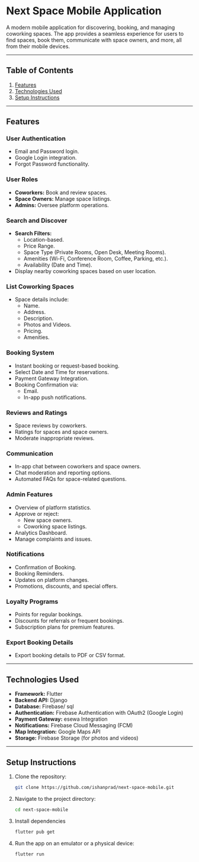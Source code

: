 # Next Space Mobile Application

A modern mobile application for discovering, booking, and managing coworking spaces. The app provides a seamless experience for users to find spaces, book them, communicate with space owners, and more, all from their mobile devices.

---

## Table of Contents

1. [Features](#features)
2. [Technologies Used](#technologies-used)
3. [Setup Instructions](#setup-instructions)

---

## Features

### User Authentication
- Email and Password login.
- Google Login integration.
- Forgot Password functionality.

### User Roles
- **Coworkers:** Book and review spaces.
- **Space Owners:** Manage space listings.
- **Admins:** Oversee platform operations.

### Search and Discover
- **Search Filters:**
  - Location-based.
  - Price Range.
  - Space Type (Private Rooms, Open Desk, Meeting Rooms).
  - Amenities (Wi-Fi, Conference Room, Coffee, Parking, etc.).
  - Availability (Date and Time).
- Display nearby coworking spaces based on user location.

### List Coworking Spaces
- Space details include:
  - Name.
  - Address.
  - Description.
  - Photos and Videos.
  - Pricing.
  - Amenities.

### Booking System
- Instant booking or request-based booking.
- Select Date and Time for reservations.
- Payment Gateway Integration.
- Booking Confirmation via:
  - Email.
  - In-app push notifications.

### Reviews and Ratings
- Space reviews by coworkers.
- Ratings for spaces and space owners.
- Moderate inappropriate reviews.

### Communication
- In-app chat between coworkers and space owners.
- Chat moderation and reporting options.
- Automated FAQs for space-related questions.

### Admin Features
- Overview of platform statistics.
- Approve or reject:
  - New space owners.
  - Coworking space listings.
- Analytics Dashboard.
- Manage complaints and issues.

### Notifications
- Confirmation of Booking.
- Booking Reminders.
- Updates on platform changes.
- Promotions, discounts, and special offers.

### Loyalty Programs
- Points for regular bookings.
- Discounts for referrals or frequent bookings.
- Subscription plans for premium features.

### Export Booking Details
- Export booking details to PDF or CSV format.

---

## Technologies Used

- **Framework:** Flutter
- **Backend API:** Django
- **Database:** Firebase/ sql
- **Authentication:** Firebase Authentication with OAuth2 (Google Login)
- **Payment Gateway:** esewa Integration
- **Notifications:** Firebase Cloud Messaging (FCM)
- **Map Integration:** Google Maps API
- **Storage:** Firebase Storage (for photos and videos)

---

## Setup Instructions

1. Clone the repository:
   ```bash
   git clone https://github.com/ishanprad/next-space-mobile.git
   
2. Navigate to the project directory:
   ```bash
   cd next-space-mobile
   
3. Install dependencies
   ```bash
   flutter pub get
4. Run the app on an emulator or a physical device:
   ```bash
   flutter run
